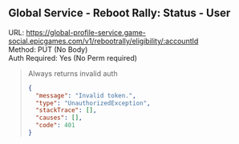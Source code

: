 ## Global Service - Reboot Rally: Status - User

URL: https://global-profile-service.game-social.epicgames.com/v1/rebootrally/eligibility/:accountId \
Method: PUT (No Body) \
Auth Required: Yes (No Perm required)

> Always returns invalid auth
>
> ```json
> {
>   "message": "Invalid token.",
>   "type": "UnauthorizedException",
>   "stackTrace": [],
>   "causes": [],
>   "code": 401
> }
> ```
